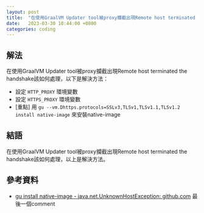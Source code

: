 ```yaml
---
layout: post
title:  "在使用GraalVM Updater tool被proxy攔截出現Remote host terminated the handshake該如何處理"
date:   2023-03-30 10:44:00 +0800
categories: coding
---
```


## 解法

在使用GraalVM Updater tool被proxy攔截出現Remote host terminated the handshake該如何處理，以下是解決方法：

* 設定 `HTTP_PROXY` 環境變數
* 設定 `HTTPS_PROXY` 環境變數
* [重點] 用 `gu --vm.Dhttps.protocols=SSLv3,TLSv1,TLSv1.1,TLSv1.2 install native-image` 來安裝native-image

## 結語

在使用GraalVM Updater tool被proxy攔截出現Remote host terminated the handshake該如何處理，以上是解決方法。

## 參考資料

* [gu install native-image - java.net.UnknownHostException: github.com](https://github.com/oracle/graal/issues/1506) 最後一個comment
